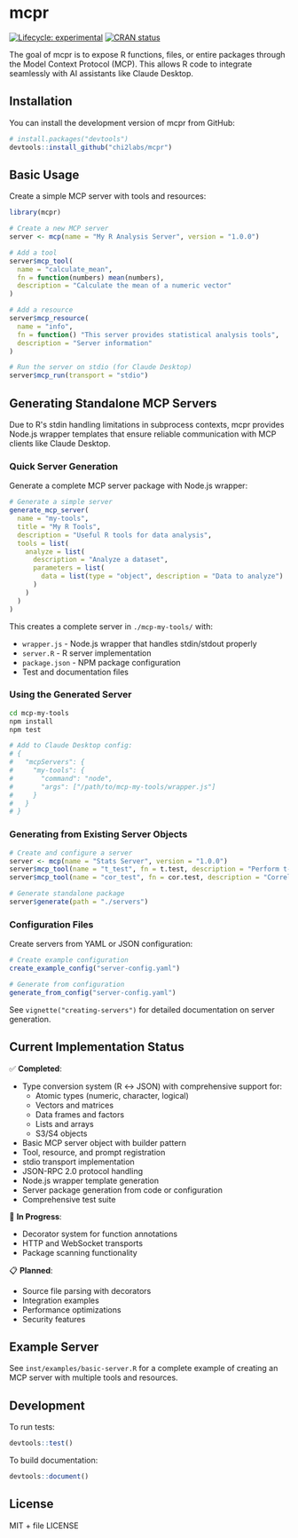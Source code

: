 # mcpr

<!-- badges: start -->
[![Lifecycle: experimental](https://img.shields.io/badge/lifecycle-experimental-orange.svg)](https://lifecycle.r-lib.org/articles/stages.html#experimental)
[![CRAN status](https://www.r-pkg.org/badges/version/mcpr)](https://CRAN.R-project.org/package=mcpr)
<!-- badges: end -->

The goal of mcpr is to expose R functions, files, or entire packages through the Model Context Protocol (MCP). This allows R code to integrate seamlessly with AI assistants like Claude Desktop.

## Installation

You can install the development version of mcpr from GitHub:

``` r
# install.packages("devtools")
devtools::install_github("chi2labs/mcpr")
```

## Basic Usage

Create a simple MCP server with tools and resources:

```r
library(mcpr)

# Create a new MCP server
server <- mcp(name = "My R Analysis Server", version = "1.0.0")

# Add a tool
server$mcp_tool(
  name = "calculate_mean",
  fn = function(numbers) mean(numbers),
  description = "Calculate the mean of a numeric vector"
)

# Add a resource
server$mcp_resource(
  name = "info",
  fn = function() "This server provides statistical analysis tools",
  description = "Server information"
)

# Run the server on stdio (for Claude Desktop)
server$mcp_run(transport = "stdio")
```

## Generating Standalone MCP Servers

Due to R's stdin handling limitations in subprocess contexts, mcpr provides Node.js wrapper templates that ensure reliable communication with MCP clients like Claude Desktop.

### Quick Server Generation

Generate a complete MCP server package with Node.js wrapper:

```r
# Generate a simple server
generate_mcp_server(
  name = "my-tools",
  title = "My R Tools", 
  description = "Useful R tools for data analysis",
  tools = list(
    analyze = list(
      description = "Analyze a dataset",
      parameters = list(
        data = list(type = "object", description = "Data to analyze")
      )
    )
  )
)
```

This creates a complete server in `./mcp-my-tools/` with:
- `wrapper.js` - Node.js wrapper that handles stdin/stdout properly
- `server.R` - R server implementation
- `package.json` - NPM package configuration
- Test and documentation files

### Using the Generated Server

```bash
cd mcp-my-tools
npm install
npm test

# Add to Claude Desktop config:
# {
#   "mcpServers": {
#     "my-tools": {
#       "command": "node",
#       "args": ["/path/to/mcp-my-tools/wrapper.js"]
#     }
#   }
# }
```

### Generating from Existing Server Objects

```r
# Create and configure a server
server <- mcp(name = "Stats Server", version = "1.0.0")
server$mcp_tool(name = "t_test", fn = t.test, description = "Perform t-test")
server$mcp_tool(name = "cor_test", fn = cor.test, description = "Correlation test")

# Generate standalone package
server$generate(path = "./servers")
```

### Configuration Files

Create servers from YAML or JSON configuration:

```r
# Create example configuration
create_example_config("server-config.yaml")

# Generate from configuration
generate_from_config("server-config.yaml")
```

See `vignette("creating-servers")` for detailed documentation on server generation.

## Current Implementation Status

✅ **Completed**:
- Type conversion system (R ↔ JSON) with comprehensive support for:
  - Atomic types (numeric, character, logical)
  - Vectors and matrices
  - Data frames and factors
  - Lists and arrays
  - S3/S4 objects
- Basic MCP server object with builder pattern
- Tool, resource, and prompt registration
- stdio transport implementation
- JSON-RPC 2.0 protocol handling
- Node.js wrapper template generation
- Server package generation from code or configuration
- Comprehensive test suite

🚧 **In Progress**:
- Decorator system for function annotations
- HTTP and WebSocket transports
- Package scanning functionality

📋 **Planned**:
- Source file parsing with decorators
- Integration examples
- Performance optimizations
- Security features

## Example Server

See `inst/examples/basic-server.R` for a complete example of creating an MCP server with multiple tools and resources.

## Development

To run tests:

```r
devtools::test()
```

To build documentation:

```r
devtools::document()
```

## License

MIT + file LICENSE